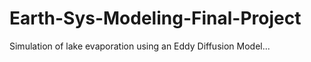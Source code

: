 # Earth-Sys-Modeling-Final-Project
Simulation of lake evaporation using an Eddy Diffusion Model...


